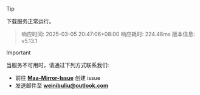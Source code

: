 > [!TIP]
下载服务正常运行。


> 响应时间: 2025-03-05 20:47:06+08:00
> 响应耗时: 224.48ms
> 版本信息: v5.13.1

> [!IMPORTANT]
> 当服务不可用时，请通过下列方式联系我们: 
> - 前往 **[Maa-Mirror-Issue](https://github.com/MaaMirror/Maa-Mirror-Issue/issues)** 创建 issue
> - 发送邮件至 **<a href="mailto:weinibuliu@outlook.com">weinibuliu@outlook.com</a>**